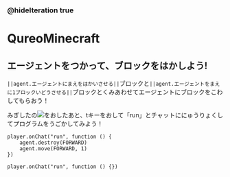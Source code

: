 ### @hideIteration true
# QureoMinecraft

## エージェントをつかって、ブロックをはかしよう!

``||agent.エージェントにまえをはかいさせる||``ブロックと``||agent.エージェントをまえに1ブロックいどうさせる||``ブロックとくみあわせてエージェントにブロックをこわしてもらおう！

みぎしたの![](https://raw.githubusercontent.com/camp-minecraft/TechkidsCampTutorial/master/images/playbutton.png)をおしたあと、tキーをおして「run」とチャットににゅうりょくしてプログラムをうごかしてみよう！

```ghost
player.onChat("run", function () {
    agent.destroy(FORWARD)
    agent.move(FORWARD, 1)
})
```

```template
player.onChat("run", function () {})

```